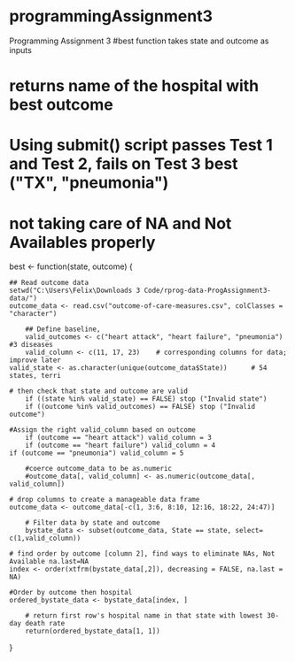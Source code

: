 # programmingAssignment3
 Programming Assignment 3
#best function takes state and outcome as inputs
# returns name of the hospital with best outcome

# Using submit() script passes Test 1 and Test 2, fails on Test 3 best ("TX", "pneumonia")
# not taking care of NA and Not Availables properly

best <- function(state, outcome) {

	## Read outcome data
	setwd("C:\Users\Felix\Downloads 3 Code/rprog-data-ProgAssignment3-data/")
	outcome_data <- read.csv("outcome-of-care-measures.csv", colClasses = "character")
    
    	## Define baseline, 
        valid_outcomes <- c("heart attack", "heart failure", "pneumonia")  #3 diseases
        valid_column <- c(11, 17, 23)    # corresponding columns for data; improve later 
	valid_state <- as.character(unique(outcome_data$State))      # 54 states, terri
        
	# then check that state and outcome are valid
        if ((state %in% valid_state) == FALSE) stop ("Invalid state")
        if ((outcome %in% valid_outcomes) == FALSE) stop ("Invalid outcome")

	#Assign the right valid_column based on outcome
        if (outcome == "heart attack") valid_column = 3
        if (outcome == "heart failure") valid_column = 4
	if (outcome == "pneumonia") valid_column = 5
    
        #coerce outcome_data to be as.numeric
        #outcome_data[, valid_column] <- as.numeric(outcome_data[, valid_column])
  
  	# drop columns to create a manageable data frame
  	outcome_data <- outcome_data[-c(1, 3:6, 8:10, 12:16, 18:22, 24:47)]
  
    	# Filter data by state and outcome
    	bystate_data <- subset(outcome_data, State == state, select= c(1,valid_column))
    
	# find order by outcome [column 2], find ways to eliminate NAs, Not Available na.last=NA
	index <- order(xtfrm(bystate_data[,2]), decreasing = FALSE, na.last = NA)

	#Order by outcome then hospital
	ordered_bystate_data <- bystate_data[index, ]

    	# return first row's hospital name in that state with lowest 30-day death rate
    	return(ordered_bystate_data[1, 1])
}
